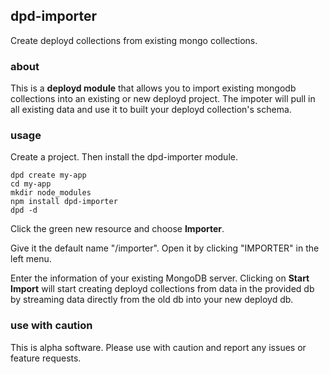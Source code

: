 ## dpd-importer

Create deployd collections from existing mongo collections.

### about

This is a **deployd module** that allows you to import existing mongodb collections into an existing or new deployd project. The impoter will pull in all existing data and use it to built your deployd collection's schema.

### usage

Create a project. Then install the dpd-importer module.

    dpd create my-app
    cd my-app
    mkdir node_modules
    npm install dpd-importer
    dpd -d
    
Click the green new resource and choose **Importer**.

Give it the default name "/importer". Open it by clicking "IMPORTER" in the left menu.

Enter the information of your existing MongoDB server. Clicking on **Start Import** will start creating deployd collections from data in the provided db by streaming data directly from the old db into your new deployd db.

### use with caution

This is alpha software. Please use with caution and report any issues or feature requests.

